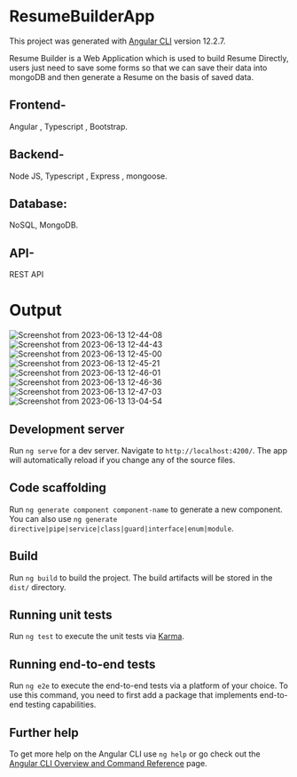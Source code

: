 # ResumeBuilderApp
This project was generated with [Angular CLI](https://github.com/angular/angular-cli) version 12.2.7.

Resume Builder is a Web Application which is used to build Resume Directly, users just need to save some forms so that we can save their data into mongoDB and then generate a Resume on the basis of saved data.
## Frontend-  
  Angular , Typescript , Bootstrap.
## Backend- 
  Node JS, Typescript , Express , mongoose.
## Database: 
  NoSQL, MongoDB.
## API-  
  REST API

# Output
![Screenshot from 2023-06-13 12-44-08](https://github.com/ManishaKanwar-1809/Resume-Builder/assets/66915421/160a66b7-de55-49d2-832d-ea40635b343c)
![Screenshot from 2023-06-13 12-44-43](https://github.com/ManishaKanwar-1809/Resume-Builder/assets/66915421/94bce17f-51cd-4b84-a307-e63306dcbcf4)
![Screenshot from 2023-06-13 12-45-00](https://github.com/ManishaKanwar-1809/Resume-Builder/assets/66915421/9955e174-1df3-454f-bcc5-8d4f766a506d)
![Screenshot from 2023-06-13 12-45-21](https://github.com/ManishaKanwar-1809/Resume-Builder/assets/66915421/097a9876-33c9-41ea-9e45-30f8e6ef8fd4)
![Screenshot from 2023-06-13 12-46-01](https://github.com/ManishaKanwar-1809/Resume-Builder/assets/66915421/5781a3c6-cb2b-46f8-856d-cdfb61e28c85)
![Screenshot from 2023-06-13 12-46-36](https://github.com/ManishaKanwar-1809/Resume-Builder/assets/66915421/a3001b8a-2d3d-4a56-89de-2910fea06fc7)
![Screenshot from 2023-06-13 12-47-03](https://github.com/ManishaKanwar-1809/Resume-Builder/assets/66915421/f6aeb24b-431a-4373-b808-e5e7c01e004e)
![Screenshot from 2023-06-13 13-04-54](https://github.com/ManishaKanwar-1809/Resume-Builder/assets/66915421/c37c9fb3-54aa-479f-b013-166901db3468)


## Development server

Run `ng serve` for a dev server. Navigate to `http://localhost:4200/`. The app will automatically reload if you change any of the source files.

## Code scaffolding

Run `ng generate component component-name` to generate a new component. You can also use `ng generate directive|pipe|service|class|guard|interface|enum|module`.

## Build

Run `ng build` to build the project. The build artifacts will be stored in the `dist/` directory.

## Running unit tests

Run `ng test` to execute the unit tests via [Karma](https://karma-runner.github.io).

## Running end-to-end tests

Run `ng e2e` to execute the end-to-end tests via a platform of your choice. To use this command, you need to first add a package that implements end-to-end testing capabilities.

## Further help

To get more help on the Angular CLI use `ng help` or go check out the [Angular CLI Overview and Command Reference](https://angular.io/cli) page.
